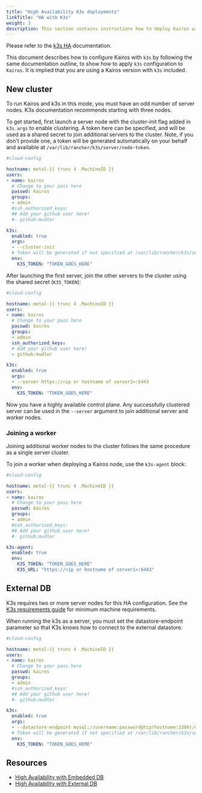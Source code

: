 ```yaml
---
title: "High Availability K3s deployments"
linkTitle: "HA with K3s"
weight: 3
description: This section contains instructions how to deploy Kairos with a High Available control-plane for K3s 
---
```


Please refer to the [k3s HA](https://docs.k3s.io/installation/ha-embedded) documentation. 

This document describes how to configure Kairos with `k3s` by following the same documentation outline, to show how to apply `k3s` configuration to `Kairos`. It is implied that you are using a Kairos version with `k3s` included.

## New cluster

To run Kairos and k3s in this mode, you must have an odd number of server nodes. K3s documentation recommends starting with three nodes.

To get started, first launch a server node with the cluster-init flag added in `k3s.args` to enable clustering. A token here can be specified, and will be used as a shared secret to join additional servers to the cluster. Note, if you don't provide one, a token will be generated automatically on your behalf and available at `/var/lib/rancher/k3s/server/node-token`.

```yaml
#cloud-config

hostname: metal-{{ trunc 4 .MachineID }}
users:
- name: kairos
  # Change to your pass here
  passwd: kairos
  groups:
  - admin
  #ssh_authorized_keys:
  ## Add your github user here!
  #- github:mudler

k3s:
  enabled: true
  args:
  - --cluster-init
  # Token will be generated if not specified at /var/lib/rancher/k3s/server/node-token
  env:
    K3S_TOKEN: "TOKEN_GOES_HERE"
```

After launching the first server, join the other servers to the cluster using the shared secret (`K3S_TOKEN`):

```yaml
#cloud-config

hostname: metal-{{ trunc 4 .MachineID }}
users:
- name: kairos
  # Change to your pass here
  passwd: kairos
  groups:
  - admin
  ssh_authorized_keys:
  # Add your github user here!
  - github:mudler

k3s:
  enabled: true
  args:
  - --server https://<ip or hostname of server1>:6443
  env:
    K3S_TOKEN: "TOKEN_GOES_HERE"
```

Now you have a highly available control plane. Any successfully clustered server can be used in the `--server` argument to join additional server and worker nodes. 

### Joining a worker

Joining additional worker nodes to the cluster follows the same procedure as a single server cluster.

To join a worker when deploying a Kairos node, use the `k3s-agent` block:

```yaml
#cloud-config

hostname: metal-{{ trunc 4 .MachineID }}
users:
- name: kairos
  # Change to your pass here
  passwd: kairos
  groups:
  - admin
  #ssh_authorized_keys:
  ## Add your github user here!
  #- github:mudler

k3s-agent:
  enabled: true
  env:
    K3S_TOKEN: "TOKEN_GOES_HERE"
    K3S_URL: "https://<ip or hostname of server1>:6443"
```

## External DB

K3s requires two or more server nodes for this HA configuration. See the [K3s requirements guide](https://docs.k3s.io/installation/requirements) for minimum machine requirements.

When running the k3s as a server, you must set the datastore-endpoint parameter so that K3s knows how to connect to the external datastore. 

```yaml
#cloud-config

hostname: metal-{{ trunc 4 .MachineID }}
users:
- name: kairos
  # Change to your pass here
  passwd: kairos
  groups:
  - admin
  #ssh_authorized_keys:
  ## Add your github user here!
  #- github:mudler

k3s:
  enabled: true
  args:
  - --datastore-endpoint mysql://username:password@tcp(hostname:3306)/database-name
  # Token will be generated if not specified at /var/lib/rancher/k3s/server/node-token
  env:
    K3S_TOKEN: "TOKEN_GOES_HERE"
```
## Resources

- [High Availability with Embedded DB](https://docs.k3s.io/installation/ha-embedded)
- [High Availability with External DB](https://docs.k3s.io/installation/ha)

